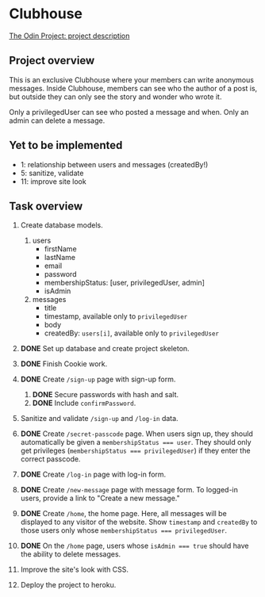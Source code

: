 # Clubhouse
[The Odin Project: project description](https://www.theodinproject.com/paths/full-stack-javascript/courses/nodejs/lessons/members-only)


## Project overview
This is an exclusive Clubhouse where your members can write anonymous messages. Inside Clubhouse, members can see who the author of a post is, but outside they can only see the story and wonder who wrote it.

Only a privilegedUser can see who posted a message and when.
Only an admin can delete a message.

## Yet to be implemented
- 1: relationship between users and messages (createdBy!)
- 5: sanitize, validate
- 11: improve site look

## Task overview
1. Create database models.
   1. users
      - firstName
      - lastName
      - email
      - password
      - membershipStatus: [user, privilegedUser, admin]
      - isAdmin
   1. messages
       - title
       - timestamp, available only to `privilegedUser`
       - body
       - createdBy: `users[i]`, available only to `privilegedUser`
2. **DONE** Set up database and create project skeleton.
3. **DONE** Finish Cookie work.
4. **DONE** Create `/sign-up` page with sign-up form.
   1. **DONE** Secure passwords with hash and salt.
   2. **DONE** Include `confirmPassword`.
5. Sanitize and validate `/sign-up` and `/log-in` data.
6. **DONE** Create `/secret-passcode` page. When users sign up, they should automatically be given a `membershipStatus === user`. They should only get privileges (`membershipStatus === privilegedUser`) if they enter the correct passcode.
7. **DONE** Create `/log-in` page with log-in form.
8. **DONE** Create `/new-message` page with message form. To logged-in users, provide a link to "Create a new message."
9. **DONE** Create `/home`, the home page. Here, all messages will be displayed to any visitor of the website. Show `timestamp` and `createdBy` to those users only whose `membershipStatus === privilegedUser`.
10. **DONE** On the `/home` page, users whose `isAdmin === true` should have the ability to delete messages.
11. Improve the site's look with CSS.

12. Deploy the project to heroku.
